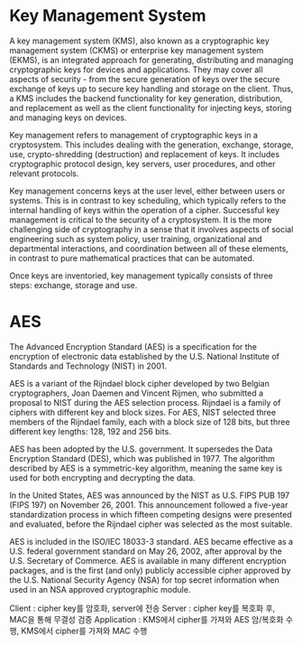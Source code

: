 # Key Management System 

A key management system (KMS), also known as a cryptographic key management system (CKMS) or enterprise key management system (EKMS), is an integrated approach for generating, distributing and managing cryptographic keys for devices and applications. 
They may cover all aspects of security - from the secure generation of keys over the secure exchange of keys up to secure key handling and storage on the client. 
Thus, a KMS includes the backend functionality for key generation, distribution, and replacement as well as the client functionality for injecting keys, storing and managing keys on devices.

Key management refers to management of cryptographic keys in a cryptosystem. 
This includes dealing with the generation, exchange, storage, use, crypto-shredding (destruction) and replacement of keys. 
It includes cryptographic protocol design, key servers, user procedures, and other relevant protocols.

Key management concerns keys at the user level, either between users or systems. 
This is in contrast to key scheduling, which typically refers to the internal handling of keys within the operation of a cipher.
Successful key management is critical to the security of a cryptosystem. 
It is the more challenging side of cryptography in a sense that it involves aspects of social engineering such as system policy, user training, organizational and departmental interactions, 
and coordination between all of these elements, in contrast to pure mathematical practices that can be automated.

Once keys are inventoried, key management typically consists of three steps: exchange, storage and use.

# AES

The Advanced Encryption Standard (AES) is a specification for the encryption of electronic data established by the U.S. National Institute of Standards and Technology (NIST) in 2001.

AES is a variant of the Rijndael block cipher developed by two Belgian cryptographers, Joan Daemen and Vincent Rijmen, who submitted a proposal to NIST during the AES selection process. 
Rijndael is a family of ciphers with different key and block sizes. For AES, NIST selected three members of the Rijndael family, each with a block size of 128 bits, but three different key lengths: 128, 192 and 256 bits.

AES has been adopted by the U.S. government. It supersedes the Data Encryption Standard (DES), which was published in 1977. 
The algorithm described by AES is a symmetric-key algorithm, meaning the same key is used for both encrypting and decrypting the data.

In the United States, AES was announced by the NIST as U.S. FIPS PUB 197 (FIPS 197) on November 26, 2001. 
This announcement followed a five-year standardization process in which fifteen competing designs were presented and evaluated, 
before the Rijndael cipher was selected as the most suitable.

AES is included in the ISO/IEC 18033-3 standard. AES became effective as a U.S. 
federal government standard on May 26, 2002, after approval by the U.S. Secretary of Commerce. 
AES is available in many different encryption packages, and is the first (and only) publicly accessible cipher approved by the U.S. 
National Security Agency (NSA) for top secret information when used in an NSA approved cryptographic module.

Client : cipher key를 암호화, server에 전송
Server : cipher key를 복호화 후, MAC을 통해 무결성 검증
Application : KMS에서 cipher를 가져와 AES 암/복호화 수행, KMS에서 cipher를 가져와 MAC 수행
